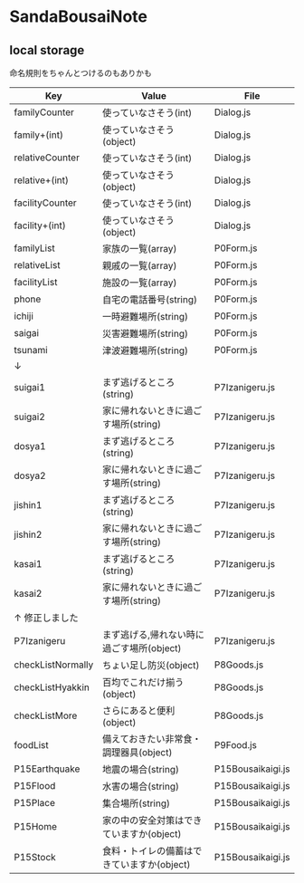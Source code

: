 # SandaBousaiNote

## local storage

命名規則をちゃんとつけるのもありかも

| Key | Value | File |
| - | - | - |
| familyCounter | 使っていなさそう(int) | Dialog.js |
| family+(int) | 使っていなさそう(object) | Dialog.js |
| relativeCounter | 使っていなさそう(int) | Dialog.js |
| relative+(int) | 使っていなさそう(object) | Dialog.js |
| facilityCounter | 使っていなさそう(int) | Dialog.js |
| facility+(int) | 使っていなさそう(object) | Dialog.js |
| familyList | 家族の一覧(array) | P0Form.js |
| relativeList | 親戚の一覧(array) | P0Form.js |
| facilityList | 施設の一覧(array) | P0Form.js |
| phone | 自宅の電話番号(string) | P0Form.js |
| ichiji | 一時避難場所(string) | P0Form.js |
| saigai | 災害避難場所(string) | P0Form.js |
| tsunami | 津波避難場所(string) | P0Form.js |
|↓ | | |
| suigai1 | まず逃げるところ(string) | P7Izanigeru.js |
| suigai2 | 家に帰れないときに過ごす場所(string) | P7Izanigeru.js |
| dosya1 | まず逃げるところ(string) | P7Izanigeru.js |
| dosya2 | 家に帰れないときに過ごす場所(string) | P7Izanigeru.js |
| jishin1 | まず逃げるところ(string) | P7Izanigeru.js |
| jishin2 | 家に帰れないときに過ごす場所(string) | P7Izanigeru.js |
| kasai1 | まず逃げるところ(string) | P7Izanigeru.js |
| kasai2 | 家に帰れないときに過ごす場所(string) | P7Izanigeru.js |
|↑ 修正しました | | |
| P7Izanigeru | まず逃げる,帰れない時に過ごす場所(object) | P7Izanigeru.js |
| checkListNormally | ちょい足し防災(object) | P8Goods.js |
| checkListHyakkin | 百均でこれだけ揃う(object) | P8Goods.js |
| checkListMore | さらにあると便利(object) | P8Goods.js |
| foodList | 備えておきたい非常食・調理器具(object) | P9Food.js |
| P15Earthquake | 地震の場合(string) | P15Bousaikaigi.js |
| P15Flood | 水害の場合(string) | P15Bousaikaigi.js |
| P15Place | 集合場所(string) | P15Bousaikaigi.js |
| P15Home | 家の中の安全対策はできていますか(object) | P15Bousaikaigi.js |
| P15Stock | 食料・トイレの備蓄はできていますか(object) | P15Bousaikaigi.js |
